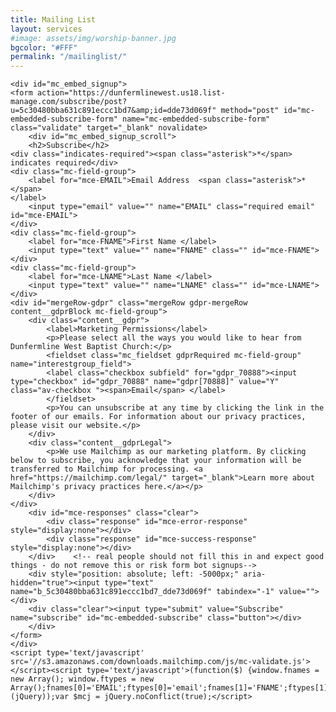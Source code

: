 ```yaml
---
title: Mailing List
layout: services
#image: assets/img/worship-banner.jpg
bgcolor: "#FFF"
permalink: "/mailinglist/"
---
```


<div class="col-lg-12 text-normal" markdown="0">
    <link href="//cdn-images.mailchimp.com/embedcode/classic-10_7.css" rel="stylesheet" type="text/css">
    <style type="text/css">
        #mc_embed_signup{background:#fff; clear:left; font:14px Helvetica,Arial,sans-serif; }
        /* Add your own Mailchimp form style overrides in your site stylesheet or in this style block.
           We recommend moving this block and the preceding CSS link to the HEAD of your HTML file. */
    </style>
    <style type="text/css">
        #mc-embedded-subscribe-form input[type=checkbox]{display: inline; width: auto;margin-right: 10px;}
        #mergeRow-gdpr {margin-top: 20px;}
        #mergeRow-gdpr fieldset label {font-weight: normal;}
        #mc-embedded-subscribe-form .mc_fieldset{border:none;min-height: 0px;padding-bottom:0px;}
    </style>

    <div id="mc_embed_signup">
    <form action="https://dunfermlinewest.us18.list-manage.com/subscribe/post?u=5c30480bba631c891eccc1bd7&amp;id=dde73d069f" method="post" id="mc-embedded-subscribe-form" name="mc-embedded-subscribe-form" class="validate" target="_blank" novalidate>
        <div id="mc_embed_signup_scroll">
        <h2>Subscribe</h2>
    <div class="indicates-required"><span class="asterisk">*</span> indicates required</div>
    <div class="mc-field-group">
        <label for="mce-EMAIL">Email Address  <span class="asterisk">*</span>
    </label>
        <input type="email" value="" name="EMAIL" class="required email" id="mce-EMAIL">
    </div>
    <div class="mc-field-group">
        <label for="mce-FNAME">First Name </label>
        <input type="text" value="" name="FNAME" class="" id="mce-FNAME">
    </div>
    <div class="mc-field-group">
        <label for="mce-LNAME">Last Name </label>
        <input type="text" value="" name="LNAME" class="" id="mce-LNAME">
    </div>
    <div id="mergeRow-gdpr" class="mergeRow gdpr-mergeRow content__gdprBlock mc-field-group">
        <div class="content__gdpr">
            <label>Marketing Permissions</label>
            <p>Please select all the ways you would like to hear from Dunfermline West Baptist Church:</p>
            <fieldset class="mc_fieldset gdprRequired mc-field-group" name="interestgroup_field">
            <label class="checkbox subfield" for="gdpr_70888"><input type="checkbox" id="gdpr_70888" name="gdpr[70888]" value="Y" class="av-checkbox "><span>Email</span> </label>
            </fieldset>
            <p>You can unsubscribe at any time by clicking the link in the footer of our emails. For information about our privacy practices, please visit our website.</p>
        </div>
        <div class="content__gdprLegal">
            <p>We use Mailchimp as our marketing platform. By clicking below to subscribe, you acknowledge that your information will be transferred to Mailchimp for processing. <a href="https://mailchimp.com/legal/" target="_blank">Learn more about Mailchimp's privacy practices here.</a></p>
        </div>
    </div>
        <div id="mce-responses" class="clear">
            <div class="response" id="mce-error-response" style="display:none"></div>
            <div class="response" id="mce-success-response" style="display:none"></div>
        </div>    <!-- real people should not fill this in and expect good things - do not remove this or risk form bot signups-->
        <div style="position: absolute; left: -5000px;" aria-hidden="true"><input type="text" name="b_5c30480bba631c891eccc1bd7_dde73d069f" tabindex="-1" value=""></div>
        <div class="clear"><input type="submit" value="Subscribe" name="subscribe" id="mc-embedded-subscribe" class="button"></div>
        </div>
    </form>
    </div>
    <script type='text/javascript' src='//s3.amazonaws.com/downloads.mailchimp.com/js/mc-validate.js'></script><script type='text/javascript'>(function($) {window.fnames = new Array(); window.ftypes = new Array();fnames[0]='EMAIL';ftypes[0]='email';fnames[1]='FNAME';ftypes[1]='text';fnames[2]='LNAME';ftypes[2]='text';fnames[3]='ADDRESS';ftypes[3]='address';fnames[4]='PHONE';ftypes[4]='phone';fnames[5]='BIRTHDAY';ftypes[5]='birthday';}(jQuery));var $mcj = jQuery.noConflict(true);</script>

</div>